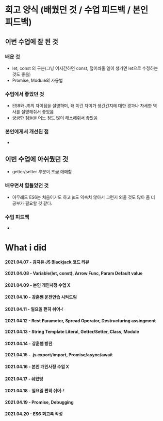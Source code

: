 # 회고 양식 (배웠던 것 / 수업 피드백 / 본인 피드백)

## 이번 수업에 잘 된 것 

### 배운 것
- let, const 의 구분(그냥 어지간하면 const, 덮어씌울 일이 생기면 let으로 수정하는 것도 좋음)
- Promise, Module의 사용법

### 수업에서 좋았던 것
- ES6와 JS의 차이점을 설명하며, 왜 이런 차이가 생긴건지에 대한 경과나 자세한 역사를 설명해줘서 좋았음
- 궁금한 점들을 어느 정도 많이 해소해줘서 좋았음

### 본인에게서 개선된 점
- 

## 이번 수업에 아쉬웠던 것
- getter/setter 부분이 조금 애매함

### 배우면서 힘들었던 것
- 아무래도 ES6는 처음이기도 하고 js도 익숙치 않아서 그런지 외울 것도 많아 좀 더 공부가 필요할 것 같다.

### 수업 피드백
- 

# What i did

#### 2021.04.07 - 김지유 JS Blackjack 코드 리뷰
#### 2021.04.08 - Variable(let, const), Arrow Func, Param Default value
#### 2021.04.09 - 본인 개인사정 수업 X
#### 2021.04.10 - 강훈쌤 운전연습 시켜드림
#### 2021.04.11 - 일요일 편히 쉬어-!
#### 2021.04.12 - Rest Parameter, Spread Operator, Destructuring assingment
#### 2021.04.13 - String Template Literal, Getter/Setter, Class, Module
#### 2021.04.14 - 강훈쌤 방전
#### 2021.04.15 - .js export/import, Promise/async/await
#### 2021.04.16 - 본인 개인사정 수업 X
#### 2021.04.17 - 쉬었엉
#### 2021.04.18 - 일요일 편히 쉬어-!
#### 2021.04.19 - Promise, Debugging
#### 2021.04.20 - ES6 회고록 작성
